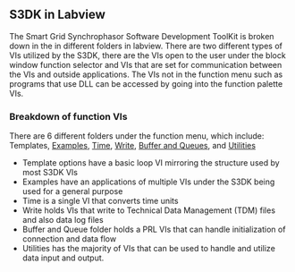 ﻿
## S3DK  in Labview
The Smart Grid Synchrophasor Software Development ToolKit is broken down in the in different folders in labview. There are two different types of VIs utilized by the S3DK, there are the VIs open to the user under the block window function selector and VIs that are set for communication between the VIs and outside applications. The VIs not in the function menu such as programs that use DLL can be accessed by going into the function palette VIs. 
### Breakdown of function VIs
There are 6 different folders under the function menu, which include:
 Templates, [Examples](https://alsetlab.github.io/S3DK/docs/PDC_Reader.html), [Time](https://alsetlab.github.io/S3DK/docs/Time_Stamp_to_iso_8601_with_Millieseconds.html), [Write](https://alsetlab.github.io/S3DK/docs/TDMS_VIs.html), [Buffer and Queues](https://alsetlab.github.io/S3DK/docs/Buffer_Queue.html), and [Utilities](https://alsetlab.github.io/S3DK/docs/S3DK_Utilities_VI_Overview.html)
* Template options have a basic loop VI mirroring the structure used by most S3DK VIs
* Examples have an applications of multiple VIs under the S3DK being used for a general purpose
* Time is a single VI that converts time units
* Write holds VIs that write to Technical Data Management (TDM) files and also data log files
* Buffer and Queue folder holds a PRL VIs that can handle initialization of connection and data flow
* Utilities has the majority of VIs that can be used to handle and utilize data input and output.

